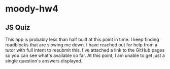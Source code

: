 # moody-hw4
## JS Quiz

This app is probably less than half built at this point in time. I keep finding roadblocks that are slowing me down. I have reached out for help from a tutor with full intent to resubmit this. I've attached a link to the GitHub pages so you can see what's available so far. At this point, I am unable to get just a single question's answers displayed. 